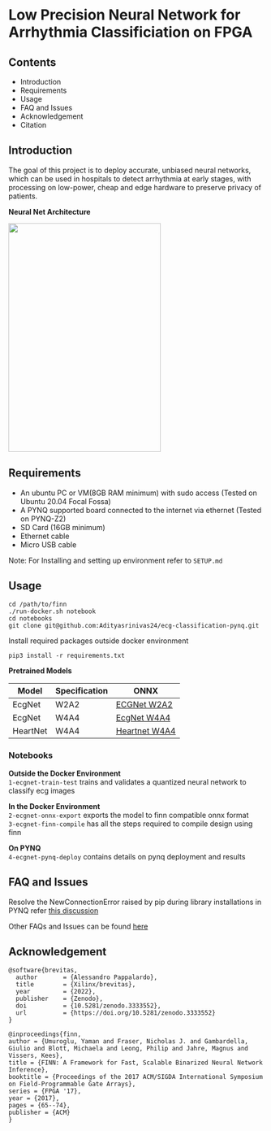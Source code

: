 # Low Precision Neural Network for Arrhythmia Classificiation on FPGA

## Contents

- Introduction
- Requirements
- Usage
- FAQ and Issues
- Acknowledgement
- Citation


## Introduction 
The goal of this project is to deploy accurate, unbiased neural networks, which can be used in hospitals to detect arrhythmia at early stages, with processing on low-power, cheap and edge hardware to preserve privacy of patients.

**Neural Net Architecture**

<img src="https://github.com/Adityasrinivas24/ecg-classification-pynq/blob/main/assets/model-architecture.png" width="300" height="450">

## Requirements
- An ubuntu PC or VM(8GB RAM minimum) with sudo access (Tested on Ubuntu 20.04 Focal Fossa)
- A PYNQ supported board connected to the internet via ethernet (Tested on PYNQ-Z2)
- SD Card (16GB minimum)
- Ethernet cable
- Micro USB cable

Note: For Installing and setting up environment refer to `SETUP.md`

## Usage

`cd /path/to/finn ` \
`./run-docker.sh notebook` \
`cd notebooks` \
`git clone git@github.com:Adityasrinivas24/ecg-classification-pynq.git`

Install required packages outside docker environment

`pip3 install -r requirements.txt`


**Pretrained Models**

| Model | Specification  | ONNX |
|-------------| ------------- | ------------- |
|EcgNet| W2A2 | [ECGNet W2A2](https://github.com/Adityasrinivas24/ecg-classification-pynq/blob/main/onnx_models/ecgnet_w2a2_export.onnx) |
|EcgNet| W4A4 | [EcgNet W4A4](https://github.com/Adityasrinivas24/ecg-classification-pynq/blob/main/onnx_models/ecgnet_w4a4_export.onnx) |
|HeartNet| W4A4 | [Heartnet W4A4](https://github.com/Adityasrinivas24/ecg-classification-pynq/blob/main/onnx_models/heartnet_w4a4_export.onnx) |

### Notebooks

**Outside the Docker Environment** \
`1-ecgnet-train-test` trains and validates a quantized neural network to classify ecg images 

**In the Docker Environment** \
`2-ecgnet-onnx-export` exports the model to finn compatible onnx format \
`3-ecgnet-finn-compile` has all the steps required to compile design using finn 

**On PYNQ** \
`4-ecgnet-pynq-deploy` contains details on pynq deployment and results 

## FAQ and Issues
Resolve the NewConnectionError raised by pip during library installations in PYNQ refer [this discussion](https://stackoverflow.com/questions/52815784/python-pip-raising-newconnectionerror-while-installing-libraries)

Other FAQs and Issues can be found [here](https://github.com/nhma20/brevitas_finn_fpga/tree/main?tab=readme-ov-file#misc)

## Acknowledgement

```
@software{brevitas,
  author       = {Alessandro Pappalardo},
  title        = {Xilinx/brevitas},
  year         = {2022},
  publisher    = {Zenodo},
  doi          = {10.5281/zenodo.3333552},
  url          = {https://doi.org/10.5281/zenodo.3333552}
}
```

```
@inproceedings{finn,
author = {Umuroglu, Yaman and Fraser, Nicholas J. and Gambardella, Giulio and Blott, Michaela and Leong, Philip and Jahre, Magnus and Vissers, Kees},
title = {FINN: A Framework for Fast, Scalable Binarized Neural Network Inference},
booktitle = {Proceedings of the 2017 ACM/SIGDA International Symposium on Field-Programmable Gate Arrays},
series = {FPGA '17},
year = {2017},
pages = {65--74},
publisher = {ACM}
}

```

    
